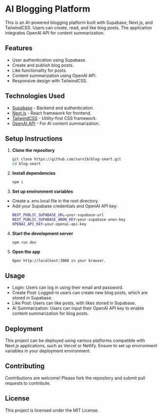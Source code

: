 # AI Blogging Platform

This is an AI-powered blogging platform built with Supabase, Next.js, and TailwindCSS. Users can create, read, and like blog posts. The application integrates OpenAI API for content summarization.

## Features

- User authentication using Supabase.
- Create and publish blog posts.
- Like functionality for posts.
- Content summarization using OpenAI API.
- Responsive design with TailwindCSS.

## Technologies Used

- [Supabase](https://supabase.io/) - Backend and authentication.
- [Next.js](https://nextjs.org/) - React framework for frontend.
- [TailwindCSS](https://tailwindcss.com/) - Utility-first CSS framework.
- [OpenAI API](https://beta.openai.com/docs/) - For AI content summarization.

## Setup Instructions

1. **Clone the repository**
   ```bash
   git clone https://github.com/sarv19/blog-smart.git
   cd blog-smart
2. **Install dependencies**
    ```bash
    npm i
3. **Set up environment variables**
- Create a .env.local file in the root directory.
- Add your Supabase credentials and OpenAI API key:
    ```bash
    NEXT_PUBLIC_SUPABASE_URL=your-supabase-url
    NEXT_PUBLIC_SUPABASE_ANON_KEY=your-supabase-anon-key
    OPENAI_API_KEY=your-openai-api-key
4. **Start the development server**
    ```bash
    npm run dev
5. **Open the app**
    ```bash
    Open http://localhost:3000 in your browser.

## Usage
- Login: Users can log in using their email and password.
- Create Post: Logged-in users can create new blog posts, which are stored in Supabase.
- Like Post: Users can like posts, with likes stored in Supabase.
- AI Summarization: Users can input their OpenAI API key to enable content summarization for blog posts.

## Deployment
This project can be deployed using various platforms compatible with Next.js applications, such as Vercel or Netlify. Ensure to set up environment variables in your deployment environment.

## Contributing
Contributions are welcome! Please fork the repository and submit pull requests to contribute.

## License
This project is licensed under the MIT License.
